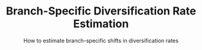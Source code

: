 ﻿---
title: Branch-Specific Diversification Rate Estimation
subtitle: How to estimate branch-specific shifts in diversification rates 
authors:  Sebastian H&#246;hna and Michael R. May
level: 2
index: true
prerequisites:
- intro
title-old: RB_DiversificationRate_BranchSpecific_Tutorial
redirect: true
---

